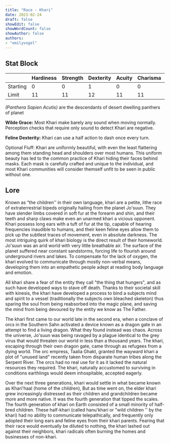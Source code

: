 ```yaml
---
title: "Race - Khari"
date: 2023-02-24
draft: false
showEdit: false
showWordCount: false
showAuthor: false
authors:
- "emilyvogel"
---
```



## Stat Block


| | Hardiness | Strength | Dexterity | Acuity | Charisma | Arcana | Intelligence | Logic |
| --- | --- | --- | --- | --- | --- | --- | --- | --- |
| Starting | 0 | 0 | 1 | 0 | 0 | 1 | 0 | 0 |
| Limit | 11 | 11 | 12 | 11 | 11 | 12 | 11 | 10 |


*(Panthera Sapien Acutis)* are the descendants of desert dwelling panthers of planet 


**Wilde Grace:** Most Khari make barely any sound when moving normally. Perception checks that require only sound to detect Khari are negative.


**Feline Dexterity:** Khari can use a half action to dash once every turn.


Optional Fluff: Khari are uniformly beautiful, with even the least flattering among them standing head and shoulders over most humans. This uniform beauty has led to the common practice of Khari hiding their faces behind masks. Each mask is carefully crafted and unique to the individual, and most Khari communities will consider themself unfit to be seen in public without one.


## Lore

Known as “the children'' in their own language, khari are a petite, lithe race of extraterrestrial bipeds originally hailing from the planet Jo'suun. They have slender limbs covered in soft fur at the forearm and shin, and their teeth and sharp claws make even an unarmed khari a vicious opponent. Khari possess long ears with a tuft of fur at the tip, capable of hearing frequencies inaudible to humans, and their keen feline eyes allow them to pick up the subtlest traces of movement, even in absolute darkness. The most intriguing quirk of khari biology is the direct result of their homeworld. Jo'suun was an arid world with very little breathable air. The surface of the planet suffered near constant sandstorms, forcing life to flourish around underground rivers and lakes. To compensate for the lack of oxygen, the khari evolved to communicate through mostly non-verbal means, developing them into an empathetic people adept at reading body language and emotion.


All khari share a fear of the entity they call "the thing that hungers", and as such have developed ways to stave off death. Thanks to their societal skill with kinesis, the khari have developed a process to bind a subjects mind and spirit to a vessel (traditionally the subjects own bleached skeleton) thus sparing the soul from being reabsorbed into the magic plane, and saving the mind from being devoured by the entity we know as The Father.


The khari first came to our world late in the second era, when a conclave of orcs in the Southern Sahn activated a device known as a dragon gate in an attempt to find a living dragon. What they found instead was chaos. Across the universe, Jo'suun was being ravaged by a plague identical to the grey virus that would threaten our world in less than a thousand years. The khari, escaping through their own dragon gate, came through as refugees from a dying world. The orc empress, Taalia Ghakt, granted the wayward khari a plot of "unused land" recently taken from disparate human tribes along the Serpent River. The orcs had no real use for it as it lacked the natural resources they required. The khari, naturally accustomed to surviving in conditions earthlings would deem inhospitable, accepted eagerly.


Over the next three generations, khari would settle in what became known as Khari'haal (home of the children), But as time went on, the elder khari grew increasingly distressed as their children and grandchildren became more and more native. It was the fourth generation that tipped the scales. The fourth generation of khari on Earth consisted of a small minority of half-bred children. These half-khari (called hanu'khari or "wild children '' by the khari) had no ability to communicate telepathically, and frequently only adopted their long ears and feline eyes from their khari parents. Fearing that their race would eventually be diluted to nothing, the khari lashed out against their neighbors, khari radicals often burning the homes and businesses of non-khari.
